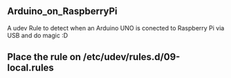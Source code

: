 ## Arduino_on_RaspberryPi

A udev Rule to detect when an Arduino UNO is conected to Raspberry Pi via USB and do magic :D 

## Place the rule on /etc/udev/rules.d/09-local.rules
